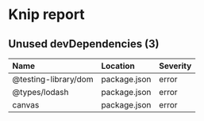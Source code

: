 # Knip report

## Unused devDependencies (3)

| Name                 | Location     | Severity |
| :------------------- | :----------- | :------- |
| @testing-library/dom | package.json | error    |
| @types/lodash        | package.json | error    |
| canvas               | package.json | error    |
